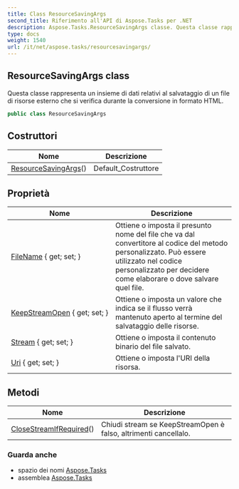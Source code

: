```yaml
---
title: Class ResourceSavingArgs
second_title: Riferimento all'API di Aspose.Tasks per .NET
description: Aspose.Tasks.ResourceSavingArgs classe. Questa classe rappresenta un insieme di dati relativi al salvataggio di un file di risorse esterno che si verifica durante la conversione in formato HTML.
type: docs
weight: 1540
url: /it/net/aspose.tasks/resourcesavingargs/
---
```

## ResourceSavingArgs class

Questa classe rappresenta un insieme di dati relativi al salvataggio di un file di risorse esterno che si verifica durante la conversione in formato HTML.

```csharp
public class ResourceSavingArgs
```

## Costruttori

| Nome | Descrizione |
| --- | --- |
| [ResourceSavingArgs](resourcesavingargs/)() | Default_Costruttore |

## Proprietà

| Nome | Descrizione |
| --- | --- |
| [FileName](../../aspose.tasks/resourcesavingargs/filename/) { get; set; } | Ottiene o imposta il presunto nome del file che va dal convertitore al codice del metodo personalizzato. Può essere utilizzato nel codice personalizzato per decidere come elaborare o dove salvare quel file. |
| [KeepStreamOpen](../../aspose.tasks/resourcesavingargs/keepstreamopen/) { get; set; } | Ottiene o imposta un valore che indica se il flusso verrà mantenuto aperto al termine del salvataggio delle risorse. |
| [Stream](../../aspose.tasks/resourcesavingargs/stream/) { get; set; } | Ottiene o imposta il contenuto binario del file salvato. |
| [Uri](../../aspose.tasks/resourcesavingargs/uri/) { get; set; } | Ottiene o imposta l'URI della risorsa. |

## Metodi

| Nome | Descrizione |
| --- | --- |
| [CloseStreamIfRequired](../../aspose.tasks/resourcesavingargs/closestreamifrequired/)() | Chiudi stream se KeepStreamOpen è falso, altrimenti cancellalo. |

### Guarda anche

* spazio dei nomi [Aspose.Tasks](../../aspose.tasks/)
* assemblea [Aspose.Tasks](../../)


